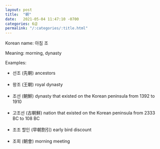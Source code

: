```yaml
---
layout: post
title:  "朝"
date:   2021-05-04 11:47:10 -0700
categories: 6급
permalink: "/:categories/:title.html"
---
```


Korean name: 아침 조

Meaning: morning, dynasty

Examples:
* 선조 (先朝) ancestors <br><br>
* 왕조 (王朝) royal dynasty <br><br>
* 조선 (朝鮮) dynasty that existed on the Korean peninsula from 1392 to 1910 <br><br>
* 고조선 (古朝鮮) nation that existed on the Korean peninsula from 2333 BC to 108 BC <br><br>
* 조조 할인 (早朝割引) early bird discount <br><br>
* 조회 (朝會) morning meeting <br><br>
